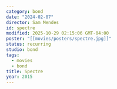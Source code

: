 ```yaml
---
category: bond
date: "2024-02-07"
director: Sam Mendes
id: spectre
modified: 2025-10-29 02:15:06 GMT-04:00
poster: "[[movies/posters/spectre.jpg]]"
status: recurring
studio: bond
tags:
  - movies
  - bond
title: Spectre
year: 2015
---
```

